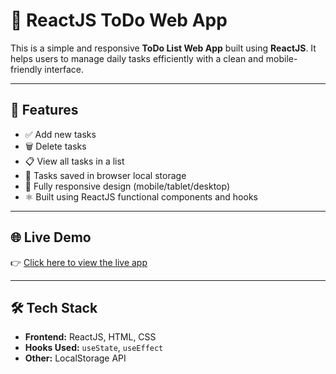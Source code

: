 # 📝 ReactJS ToDo Web App

This is a simple and responsive **ToDo List Web App** built using **ReactJS**. It helps users to manage daily tasks efficiently with a clean and mobile-friendly interface.

---

## 🚀 Features

- ✅ Add new tasks
- 🗑️ Delete tasks
- 📋 View all tasks in a list
- 💾 Tasks saved in browser local storage
- 📱 Fully responsive design (mobile/tablet/desktop)
- ⚛️ Built using ReactJS functional components and hooks

---

## 🌐 Live Demo

👉 [Click here to view the live app]([https://your-live-demo-link.com](https://todo-list-mu-one-57.vercel.app/))

---

## 🛠️ Tech Stack

- **Frontend:** ReactJS, HTML, CSS
- **Hooks Used:** `useState`, `useEffect`
- **Other:** LocalStorage API



